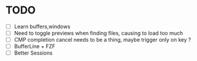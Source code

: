 # TODO
- [ ] Learn buffers,windows
- [ ] Need to toggle previews when finding files, causing to load too much
- [ ] CMP completion cancel needs to be a thing, maybe trigger only on key ?
- [ ] BufferLine + FZF
- [ ] Better Sessions
